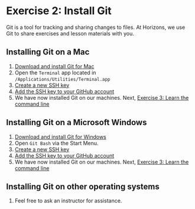# Exercise 2: Install Git

Git is a tool for tracking and sharing changes to files. At Horizons, we use
Git to share exercises and lesson materials with you.

## Installing Git on a Mac

1. [Download and install Git for Mac](https://git-scm.com/download/mac)
1. Open the `Terminal` app located in `/Applications/Utilities/Terminal.app`
1. [Create a new SSH key](https://help.github.com/articles/generating-a-new-ssh-key-and-adding-it-to-the-ssh-agent/#platform-mac)
1. [Add the SSH key to your GitHub account](https://help.github.com/articles/adding-a-new-ssh-key-to-your-github-account/#platform-mac)
1. We have now installed Git on our machines. Next, [Exercise 3: Learn the command line](./commandLine.md)

## Installing Git on a Microsoft Windows

1. [Download and install Git for Windows](https://git-for-windows.github.io/)
1. Open `Git Bash` via the Start Menu.
1. [Create a new SSH key](https://help.github.com/articles/generating-a-new-ssh-key-and-adding-it-to-the-ssh-agent/#platform-windows)
1. [Add the SSH key to your GitHub account](https://help.github.com/articles/adding-a-new-ssh-key-to-your-github-account/#platform-windows)
1. We have now installed Git on our machines. Next, [Exercise 3: Learn the command line](./commandLine.md)

## Installing Git on other operating systems

1. Feel free to ask an instructor for assistance.
